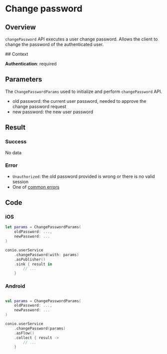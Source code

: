 # Change password

## Overview

`changePassword` API executes a user change password. Allows the client to change the password of the authenticated user.

## Context

**Authentication**: required

## Parameters

The `ChangePasswordParams` used to initialize and perform `changePassword` API.

- old password: the current user password, needed to approve the change password request
- new password: the new user password

## Result

### Success

No data

### Error

- `Unauthorized`: the old password provided is wrong or there is no valid session
- One of [common errors](../Errors.md)

## Code

### iOS

```swift
let params = ChangePasswordParams(
	oldPassword: ...,
	newPassword: ...
)

conio.userService
	.changePassword(with: params)
	.asPublisher()
	.sink { result in
		// ...
	}
```

### Android

```kotlin

val params = ChangePasswordParams(
	oldPassword: ...,
	newPassword: ...
)

conio.userService
	.changePassword(params)
	.asFlow()
	.collect { result ->
		// ...
	}
```